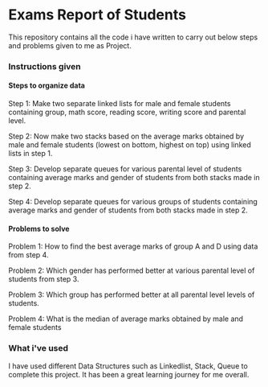 
# Exams Report of Students

This repository contains all the code i have written to carry out below steps and problems given to me as Project.

### Instructions given
#### Steps to organize data
Step 1: Make two separate linked lists for male and female students containing group, math score,
reading score, writing score and parental level.

Step 2: Now make two stacks based on the average marks obtained by male and female students (lowest on
bottom, highest on top) using linked lists in step 1.

Step 3: Develop separate queues for various parental level of students containing average marks and gender
of students from both stacks made in step 2.

Step 4: Develop separate queues for various groups of students containing average marks and gender of
students from both stacks made in step 2.

#### Problems to solve
Problem 1: How to find the best average marks of group A and D using data from step 4.

Problem 2: Which gender has performed better at various parental level of students from step 3.

Problem 3: Which group has performed better at all parental level levels of students.

Problem 4: What is the median of average marks obtained by male and female students


### What i've used
I have used different Data Structures such as Linkedlist, Stack, Queue to complete this project.
It has been a great learning journey for me overall.
